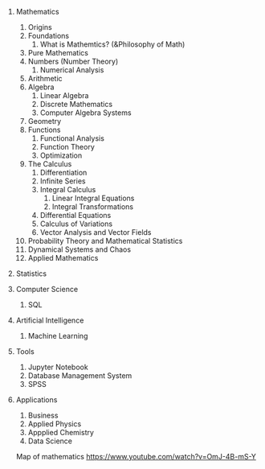 1. Mathematics
   1. Origins
   1. Foundations
      1. What is Mathemtics? (&Philosophy of Math)
   1. Pure Mathematics
   1. Numbers (Number Theory)
      1. Numerical Analysis
   1. Arithmetic
   1. Algebra
      1. Linear Algebra
      1. Discrete Mathematics
      1. Computer Algebra Systems
   1. Geometry
   1. Functions
      1. Functional Analysis
      1. Function Theory 
      1. Optimization
   1. The Calculus
      1. Differentiation
      1. Infinite Series
      1. Integral Calculus
         1. Linear Integral Equations
         1. Integral Transformations
      1. Differential Equations
      1. Calculus of Variations
      1. Vector Analysis and Vector Fields
   1. Probability Theory and Mathematical Statistics
   1. Dynamical Systems and Chaos
   1. Applied Mathematics
1. Statistics
1. Computer Science
   1. SQL
1. Artificial Intelligence
   1. Machine Learning
1. Tools
   1. Jupyter Notebook
   1. Database Management System
   1. SPSS
1. Applications
   1. Business
   1. Applied Physics
   1. Appplied Chemistry
   1. Data Science
   
   
   Map of mathematics
   https://www.youtube.com/watch?v=OmJ-4B-mS-Y
   

